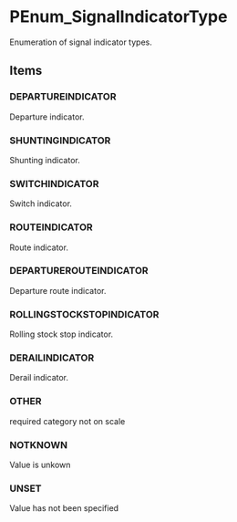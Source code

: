 # PEnum_SignalIndicatorType

Enumeration of signal indicator types.

## Items

### DEPARTUREINDICATOR
Departure indicator.

### SHUNTINGINDICATOR
Shunting indicator.

### SWITCHINDICATOR
Switch indicator.

### ROUTEINDICATOR
Route indicator.

### DEPARTUREROUTEINDICATOR
Departure route indicator.

### ROLLINGSTOCKSTOPINDICATOR
Rolling stock stop indicator.

### DERAILINDICATOR
Derail indicator.

### OTHER
required category not on scale

### NOTKNOWN
Value is unkown

### UNSET
Value has not been specified
